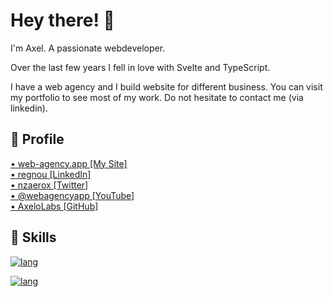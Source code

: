 # Hey there! 👋

I'm Axel. A passionate webdeveloper.

Over the last few years I fell in love with Svelte and TypeScript.

I have a web agency and I build website for different business. You can visit my portfolio to see most of my work. Do not hesitate to contact me (via linkedin).

## 🔗 Profile

<!-- <img
    width="64"
    alt="Visit my Site"
    src="https://github.com/nzaero/cosmos3-unix-dev-conf/blob/main/__DOC__/1-img/icon/WebAgency.png"
  />
<img
    width="64"
    alt="Follow me on LinkedIn"
    src="https://github.com/nzaero/cosmos3-unix-dev-conf/blob/main/__DOC__/1-img/icon/LinkedIn.png"
  />
<img
    width="64"
    alt="Follow me on Twitter"
    src="https://github.com/nzaero/cosmos3-unix-dev-conf/blob/main/__DOC__/1-img/icon/Twitter.png"
  />
<img
    width="64"
    alt="Follow me on YouTube"
    src="https://github.com/nzaero/cosmos3-unix-dev-conf/blob/main/__DOC__/1-img/icon/Youtube.png"
  /> -->

<!-- &nbsp; -->

<div class='grid'>
<a href="https://www.web-agency.app" title="Visit my Site">
  • web-agency.app [My Site]</a>
  <br/>
<a href="https://www.linkedin.com/in/regnou" title="Follow me on LinkedIn">
  • regnou [LinkedIn]</a>
  <br/>
<a href="https://twitter.com/nzaerox" title="Follow me on Twitter">
  • nzaerox [Twitter]</a>
  <br/>
<a href="https://www.youtube.com/@webagencyapp" title="Follow me on You Tube">
  • @webagencyapp [YouTube]</a>
</div>
<a href="https://github.com/AxeloLabs" title="">
  • AxeloLabs [GitHub]</a>
<br/>

## 🔗 Skills

<!-- [![lang](https://skillicons.dev/icons?perline=10&i=js,html,css,bootstrap,gulp)](https://skillicons.dev) -->

[![lang](https://skillicons.dev/icons?perline=10&i=js,react,next,aws,sass,redux,graphql,mongodb,nodejs,express)](https://skillicons.dev)

<!-- [![lang](https://skillicons.dev/icons?perline=10&i=js,html,css,wordpress)](https://skillicons.dev) -->

<!-- [![lang](https://skillicons.dev/icons?perline=10&i=java,postgresql,jenkins,ansible)](https://skillicons.dev) -->

[![lang](https://skillicons.dev/icons?perline=10&i=svelte,nextjs,react,ts,js,html,css,java,gcp,vercel,firebase,supabase,postgres,mongodb,sqlite,nodejs,express,spring,graphql,bootstrap,md,svg,lit,materialui,tailwind,sass,docker,vite,git,jenkins,githubactions,figma,gitlab,gulp,wordpress,jest)](https://skillicons.dev)

<!--
###### LANGUAGES

[![lang](https://skillicons.dev/icons?perline=10&i=ts,js,html,css,java)](https://skillicons.dev)

###### CLOUD

[![lang](https://skillicons.dev/icons?perline=10&i=gcp,vercel)](https://skillicons.dev)

###### PAAS

[![lang](https://skillicons.dev/icons?perline=10&i=firebase,supabase)](https://skillicons.dev)

###### DATABASES

[![lang](https://skillicons.dev/icons?perline=10&i=postgres,mongodb,sqlite)](https://skillicons.dev)

###### FRAMEWORKS BACKENDS

[![lang](https://skillicons.dev/icons?perline=10&i=nodejs,express,spring,graphql)](https://skillicons.dev)

###### FRAMEWORKS FRONTENDS

[![lang](https://skillicons.dev/icons?perline=10&i=svelte,nextjs,react)](https://skillicons.dev)

###### LIBRARIES UI

[![lang](https://skillicons.dev/icons?perline=10&i=bootstrap,md,svg,lit,materialui,tailwind,sass)](https://skillicons.dev)

###### TOOL

[![lang](https://skillicons.dev/icons?perline=10&i=docker,vite,git,jenkins,githubactions,figma,gitlab,gulp)](https://skillicons.dev)

###### CMS

[![lang](https://skillicons.dev/icons?perline=10&i=wordpress)](https://skillicons.dev)

###### TESTS

[![lang](https://skillicons.dev/icons?perline=10&i=jest)](https://skillicons.dev) -->
